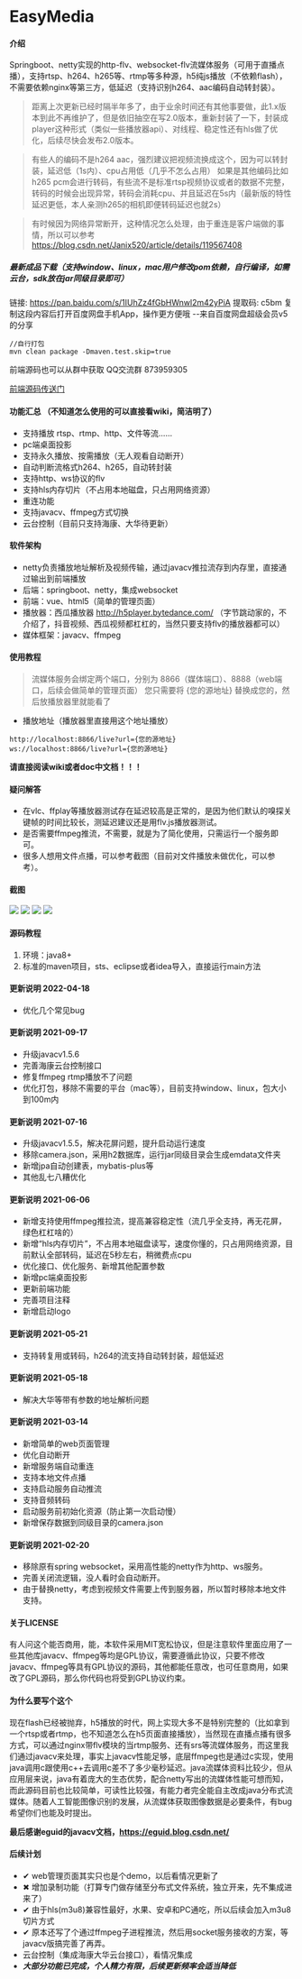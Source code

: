 
# EasyMedia

#### 介绍
Springboot、netty实现的http-flv、websocket-flv流媒体服务（可用于直播点播），支持rtsp、h264、h265等、rtmp等多种源，h5纯js播放（不依赖flash），不需要依赖nginx等第三方，低延迟（支持识别h264、aac编码自动转封装）。


> 距离上次更新已经时隔半年多了，由于业余时间还有其他事要做，此1.x版本到此不再维护了，但是依旧抽空在写2.0版本，重新封装了一下，封装成player这种形式（类似一些播放器api）、对线程、稳定性还有hls做了优化，后续尽快会发布2.0版本。

> 有些人的编码不是h264 aac，强烈建议把视频流换成这个，因为可以转封装，延迟低（1s内）、cpu占用低（几乎不怎么占用）
如果是其他编码比如h265 pcm会进行转码，有些流不是标准rtsp视频协议或者的数据不完整，转码的时候会出现异常，转码会消耗cpu、并且延迟在5s内（最新版的特性延迟更低，本人亲测h265的相机即便转码延迟也就2s）

> 有时候因为网络异常断开，这种情况怎么处理，由于重连是客户端做的事情，所以可以参考 https://blog.csdn.net/Janix520/article/details/119567408 



##### 最新成品下载（支持window、linux，mac用户修改pom依赖，自行编译，如需云台，sdk放在jar同级目录即可）


链接: https://pan.baidu.com/s/1IUhZz4fGbHWnwl2m42yPiA 提取码: c5bm 复制这段内容后打开百度网盘手机App，操作更方便哦 
--来自百度网盘超级会员v5的分享


```
//自行打包
mvn clean package -Dmaven.test.skip=true
```

前端源码也可以从群中获取
QQ交流群 873959305


[前端源码传送门](https://download.csdn.net/download/Janix520/15785632 "前端源码传送门")


#### 功能汇总 （不知道怎么使用的可以直接看wiki，简洁明了）
- 支持播放 rtsp、rtmp、http、文件等流……
- pc端桌面投影
- 支持永久播放、按需播放（无人观看自动断开）
- 自动判断流格式h264、h265，自动转封装
- 支持http、ws协议的flv
- 支持hls内存切片（不占用本地磁盘，只占用网络资源）
- 重连功能
- 支持javacv、ffmpeg方式切换
- 云台控制（目前只支持海康、大华待更新）

#### 软件架构
- netty负责播放地址解析及视频传输，通过javacv推拉流存到内存里，直接通过输出到前端播放
- 后端：springboot、netty，集成websocket
- 前端：vue、html5（简单的管理页面）
- 播放器：西瓜播放器 http://h5player.bytedance.com/ （字节跳动家的，不介绍了，抖音视频、西瓜视频都杠杠的，当然只要支持flv的播放器都可以）
- 媒体框架：javacv、ffmpeg


#### 使用教程
> 流媒体服务会绑定两个端口，分别为 8866（媒体端口）、8888（web端口，后续会做简单的管理页面）
您只需要将 {您的源地址} 替换成您的，然后放播放器里就能看了


- 播放地址（播放器里直接用这个地址播放）
```
http://localhost:8866/live?url={您的源地址}
ws://localhost:8866/live?url={您的源地址}
```

**请直接阅读wiki或者doc中文档！！！**

#### 疑问解答
- 在vlc、ffplay等播放器测试存在延迟较高是正常的，是因为他们默认的嗅探关键帧的时间比较长，测延迟建议还是用flv.js播放器测试。
- 是否需要ffmpeg推流，不需要，就是为了简化使用，只需运行一个服务即可。
- 很多人想用文件点播，可以参考截图（目前对文件播放未做优化，可以参考）。


#### 截图
![](https://img-blog.csdnimg.cn/img_convert/5458642d79f2cc7cc8fc9aadb7e71a2c.png)
![](https://img-blog.csdnimg.cn/img_convert/9f70cd21c02bdac7a364eb0214bf6b51.png)
![](https://img-blog.csdnimg.cn/img_convert/e857b7d87ecfcfc968440a1262bf5e38.png)
![](https://img-blog.csdnimg.cn/img_convert/72a466d144092ab6bfba59f4cc86c9f7.png)


#### 源码教程

1.  环境：java8+
2.  标准的maven项目，sts、eclipse或者idea导入，直接运行main方法


#### 更新说明 2022-04-18
- 优化几个常见bug



#### 更新说明 2021-09-17
- 升级javacv1.5.6
- 完善海康云台控制接口
- 修复ffmpeg rtmp播放不了问题
- 优化打包，移除不需要的平台（mac等），目前支持window、linux，包大小到100m内


#### 更新说明 2021-07-16
- 升级javacv1.5.5，解决花屏问题，提升启动运行速度
- 移除camera.json，采用h2数据库，运行jar同级目录会生成emdata文件夹
- 新增jpa自动创建表，mybatis-plus等
- 其他乱七八糟优化


#### 更新说明 2021-06-06
- 新增支持使用ffmpeg推拉流，提高兼容稳定性（流几乎全支持，再无花屏，绿色杠杠啥的）
- 新增“hls内存切片”，不占用本地磁盘读写，速度你懂的，只占用网络资源，目前默认全部转码，延迟在5秒左右，稍微费点cpu
- 优化接口、优化服务、新增其他配置参数
- 新增pc端桌面投影
- 更新前端功能
- 完善项目注释
- 新增启动logo


#### 更新说明 2021-05-21
- 支持转复用或转码，h264的流支持自动转封装，超低延迟


#### 更新说明 2021-05-18
- 解决大华等带有参数的地址解析问题


#### 更新说明 2021-03-14
- 新增简单的web页面管理
- 优化自动断开
- 新增服务端自动重连
- 支持本地文件点播
- 支持启动服务自动推流
- 支持音频转码
- 启动服务前初始化资源（防止第一次启动慢）
- 新增保存数据到同级目录的camera.json


#### 更新说明 2021-02-20
- 移除原有spring websocket，采用高性能的netty作为http、ws服务。
- 完善关闭流逻辑，没人看时会自动断开。
- 由于替换netty，考虑到视频文件需要上传到服务器，所以暂时移除本地文件支持。


#### 关于LICENSE
有人问这个能否商用，能，本软件采用MIT宽松协议，但是注意软件里面应用了一些其他库javacv、ffmpeg等均是GPL协议，需要遵循此协议，只要不修改javacv、ffmpeg等具有GPL协议的源码，其他都能任意改，也可任意商用，如果改了GPL源码，那么你代码也将受到GPL协议约束。




#### 为什么要写个这个
现在flash已经被抛弃，h5播放的时代，网上实现大多不是特别完整的（比如拿到一个rtsp或者rtmp，也不知道怎么在h5页面直接播放），当然现在直播点播有很多方式，可以通过nginx带flv模块的当rtmp服务、还有srs等流媒体服务，而这里我们通过javacv来处理，事实上javacv性能足够，底层ffmpeg也是通过c实现，使用java调用c跟使用c++去调用c差不了多少毫秒延迟。java流媒体资料比较少，但从应用层来说，java有着庞大的生态优势，配合netty写出的流媒体性能可想而知，而此源码目前也比较简单，可读性比较强，有能力者完全能自主改成java分布式流媒体。随着人工智能图像识别的发展，从流媒体获取图像数据是必要条件，有bug希望你们也能及时提出。


**最后感谢eguid的javacv文档，https://eguid.blog.csdn.net/**


#### 后续计划
- ✔ web管理页面其实只也是个demo，以后看情况更新了
- ✖ 增加录制功能（打算专门做存储至分布式文件系统，独立开来，先不集成进来了）
- ✔ 由于hls(m3u8)兼容性最好，水果、安卓和PC通吃，所以后续会加入m3u8切片方式
- ✔ 原本还写了个通过ffmpeg子进程推流，然后用socket服务接收的方案，等javacv版搞完善了再弄。
- 云台控制（集成海康大华云台接口），看情况集成
- ***大部分功能已完成，个人精力有限，后续更新频率会适当降低***

